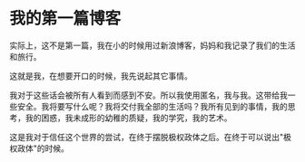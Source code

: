 # 我的第一篇博客

实际上，这不是第一篇，我在小的时候用过新浪博客，妈妈和我记录了我们的生活和旅行。

这就是我，在想要开口的时候，我先说起其它事情。

我对于这些话会被所有人看到而感到不安。所以我使用匿名，我与我。这带给我一些安全。我将要写什么呢？我将交付我全部的生活吗？我所有见到的事情，我的思考，我的困惑，我未成形的幼稚的质疑，我的学究，我的艺术。

这是我对于信任这个世界的尝试，在终于摆脱极权政体之后。在终于可以说出"极权政体"的时候。

<script defer src="https://cdn.commento.io/js/commento.js"></script>
<div id="commento"></div>
